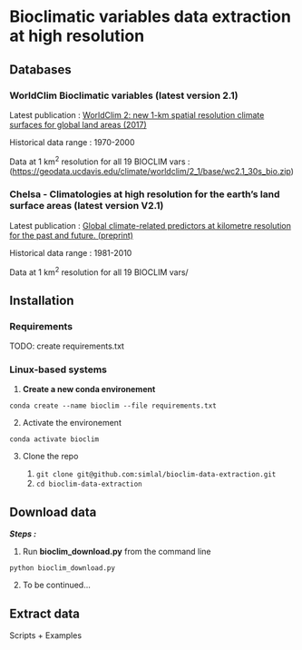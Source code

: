 # Bioclimatic variables data extraction at high resolution

## Databases
### WorldClim Bioclimatic variables (latest version 2.1)

Latest publication : 
[WorldClim 2: new 1-km spatial resolution climate surfaces for global land areas (2017)](https://doi.org/10.1002/joc.5086)

Historical data range : 
1970-2000

Data at 1 km<sup>2</sup> resolution for all 19 BIOCLIM vars : (https://geodata.ucdavis.edu/climate/worldclim/2_1/base/wc2.1_30s_bio.zip) 

### Chelsa - Climatologies at high resolution for the earth’s land surface areas (latest version V2.1)

Latest publication : 
[Global climate-related predictors at kilometre resolution for the past and future. (preprint)](https://doi.org/10.5194/essd-2022-212)

Historical data range : 
1981-2010

Data at 1 km<sup>2</sup> resolution for all 19 BIOCLIM vars/ 

## Installation
### Requirements
TODO: create requirements.txt

### Linux-based systems
1. **Create a new conda environement**

`conda create --name bioclim --file requirements.txt`

2. Activate the environement

`conda activate bioclim`

3. Clone the repo

    1. `git clone git@github.com:simlal/bioclim-data-extraction.git`
    2. `cd bioclim-data-extraction`

## Download data

***Steps :***

1. Run **bioclim_download.py** from the command line

`python bioclim_download.py`

2. To be continued...

## Extract data

Scripts + Examples